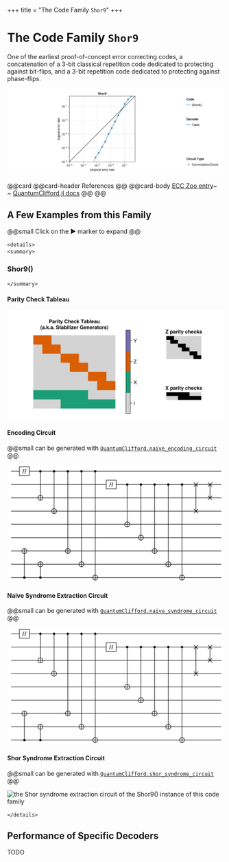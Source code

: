 +++
title = "The Code Family `Shor9`"
+++

# The Code Family `Shor9`

One of the earliest proof-of-concept error correcting codes, a concatenation of a 3-bit classical repetition code dedicated to protecting against bit-flips, and a 3-bit repetition code dedicated to protecting against phase-flips.

![summary of all evaluations that have been executed for this code family](./totalsummary.png)

@@card
@@card-header
References
@@
@@card-body
[ECC Zoo entry](https://errorcorrectionzoo.org/c/shor_nine)~~~<br>~~~
[QuantumClifford.jl docs](https://quantumsavory.github.io/QuantumClifford.jl/dev/ECC_API/#QuantumClifford.ECC.Shor9)
@@
@@


## A Few Examples from this Family

@@small
Click on the &#9654; marker to expand
@@


~~~
<details>
<summary>
~~~
### Shor9()
~~~
</summary>
~~~

#### Parity Check Tableau

![the parity check tableau of the Shor9() instance of this code family](./Shor9().png)

#### Encoding Circuit

@@small
can be generated with [`QuantumClifford.naive_encoding_circuit`](https://quantumsavory.github.io/QuantumClifford.jl/dev/ECC_API/#QuantumClifford.ECC.naive_encoding_circuit)
@@

![the encoding circuit of the Shor9() instance of this code family](./Shor9()_encoding.png)

#### Naive Syndrome Extraction Circuit

@@small
can be generated with [`QuantumClifford.naive_syndrome_circuit`](https://quantumsavory.github.io/QuantumClifford.jl/dev/ECC_API/#QuantumClifford.ECC.naive_syndrome_circuit)
@@

![the naive syndrome extraction circuit of the Shor9() instance of this code family](./Shor9()_encoding.png)

#### Shor Syndrome Extraction Circuit

@@small
can be generated with [`QuantumClifford.shor_syndrome_circuit`](https://quantumsavory.github.io/QuantumClifford.jl/dev/ECC_API/#QuantumClifford.ECC.shor_syndrome_circuit)
@@

![the Shor syndrome extraction circuit of the Shor9() instance of this code family](./Shor9()_shor.png)

~~~
</details>
~~~



## Performance of Specific Decoders

TODO

